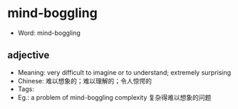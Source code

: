 # mind-boggling

- Word: mind-boggling

## adjective

- Meaning: very difficult to imagine or to understand; extremely surprising
- Chinese: 难以想象的；难以理解的；令人惊愕的
- Tags: 
- Eg.: a problem of mind-boggling complexity 复杂得难以想象的问题

